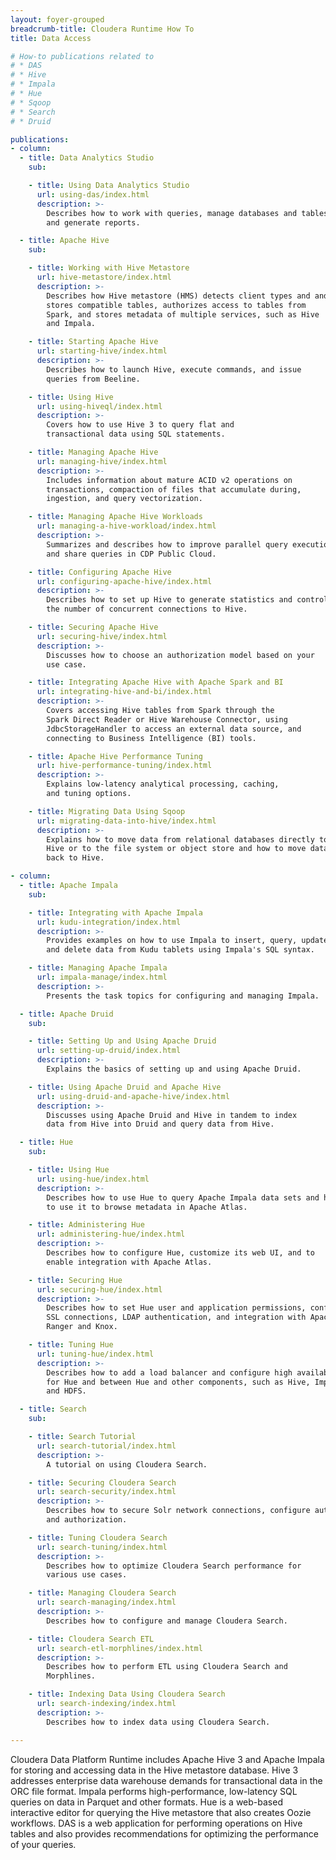 ```yaml
---
layout: foyer-grouped
breadcrumb-title: Cloudera Runtime How To
title: Data Access

# How-to publications related to
# * DAS
# * Hive
# * Impala
# * Hue
# * Sqoop
# * Search
# * Druid

publications:
- column:
  - title: Data Analytics Studio
    sub:

    - title: Using Data Analytics Studio
      url: using-das/index.html
      description: >-
        Describes how to work with queries, manage databases and tables,
        and generate reports.

  - title: Apache Hive
    sub:

    - title: Working with Hive Metastore
      url: hive-metastore/index.html
      description: >-
        Describes how Hive metastore (HMS) detects client types and and
        stores compatible tables, authorizes access to tables from
        Spark, and stores metadata of multiple services, such as Hive
        and Impala.

    - title: Starting Apache Hive
      url: starting-hive/index.html
      description: >-
        Describes how to launch Hive, execute commands, and issue
        queries from Beeline.

    - title: Using Hive
      url: using-hiveql/index.html
      description: >-
        Covers how to use Hive 3 to query flat and
        transactional data using SQL statements.

    - title: Managing Apache Hive
      url: managing-hive/index.html
      description: >-
        Includes information about mature ACID v2 operations on
        transactions, compaction of files that accumulate during,
        ingestion, and query vectorization.

    - title: Managing Apache Hive Workloads
      url: managing-a-hive-workload/index.html
      description: >-
        Summarizes and describes how to improve parallel query execution
        and share queries in CDP Public Cloud.

    - title: Configuring Apache Hive
      url: configuring-apache-hive/index.html
      description: >-
        Describes how to set up Hive to generate statistics and control
        the number of concurrent connections to Hive.

    - title: Securing Apache Hive
      url: securing-hive/index.html
      description: >-
        Discusses how to choose an authorization model based on your
        use case.

    - title: Integrating Apache Hive with Apache Spark and BI
      url: integrating-hive-and-bi/index.html
      description: >-
        Covers accessing Hive tables from Spark through the
        Spark Direct Reader or Hive Warehouse Connector, using
        JdbcStorageHandler to access an external data source, and
        connecting to Business Intelligence (BI) tools.

    - title: Apache Hive Performance Tuning
      url: hive-performance-tuning/index.html
      description: >-
        Explains low-latency analytical processing, caching,
        and tuning options.

    - title: Migrating Data Using Sqoop
      url: migrating-data-into-hive/index.html
      description: >-
        Explains how to move data from relational databases directly to
        Hive or to the file system or object store and how to move data
        back to Hive.

- column:
  - title: Apache Impala
    sub:

    - title: Integrating with Apache Impala
      url: kudu-integration/index.html
      description: >-
        Provides examples on how to use Impala to insert, query, update,
        and delete data from Kudu tablets using Impala's SQL syntax.

    - title: Managing Apache Impala
      url: impala-manage/index.html
      description: >-
        Presents the task topics for configuring and managing Impala.

  - title: Apache Druid
    sub:

    - title: Setting Up and Using Apache Druid
      url: setting-up-druid/index.html
      description: >-
        Explains the basics of setting up and using Apache Druid.

    - title: Using Apache Druid and Apache Hive
      url: using-druid-and-apache-hive/index.html
      description: >-
        Discusses using Apache Druid and Hive in tandem to index 
        data from Hive into Druid and query data from Hive.

  - title: Hue
    sub:

    - title: Using Hue
      url: using-hue/index.html
      description: >-
        Describes how to use Hue to query Apache Impala data sets and how
        to use it to browse metadata in Apache Atlas.

    - title: Administering Hue
      url: administering-hue/index.html
      description: >-
        Describes how to configure Hue, customize its web UI, and to
        enable integration with Apache Atlas.

    - title: Securing Hue
      url: securing-hue/index.html
      description: >-
        Describes how to set Hue user and application permissions, configure
        SSL connections, LDAP authentication, and integration with Apache
        Ranger and Knox.

    - title: Tuning Hue
      url: tuning-hue/index.html
      description: >-
        Describes how to add a load balancer and configure high availability
        for Hue and between Hue and other components, such as Hive, Impala,
        and HDFS.

  - title: Search
    sub:

    - title: Search Tutorial
      url: search-tutorial/index.html
      description: >-
        A tutorial on using Cloudera Search.

    - title: Securing Cloudera Search
      url: search-security/index.html
      description: >-
        Describes how to secure Solr network connections, configure authentication
        and authorization.

    - title: Tuning Cloudera Search
      url: search-tuning/index.html
      description: >-
        Describes how to optimize Cloudera Search performance for
        various use cases.

    - title: Managing Cloudera Search
      url: search-managing/index.html
      description: >-
        Describes how to configure and manage Cloudera Search.

    - title: Cloudera Search ETL
      url: search-etl-morphlines/index.html
      description: >-
        Describes how to perform ETL using Cloudera Search and
        Morphlines.

    - title: Indexing Data Using Cloudera Search
      url: search-indexing/index.html
      description: >-
        Describes how to index data using Cloudera Search.

---
```


Cloudera Data Platform Runtime includes Apache Hive 3 and Apache Impala
for storing and accessing data in the Hive metastore database. Hive 3
addresses enterprise data warehouse demands for transactional data in
the ORC file format. Impala performs high-performance, low-latency SQL
queries on data in Parquet and other formats. Hue is a web-based interactive
editor for querying the Hive metastore that also creates Oozie workflows. DAS
is a web application for performing operations on Hive tables and also
provides recommendations for optimizing the performance of your queries.
